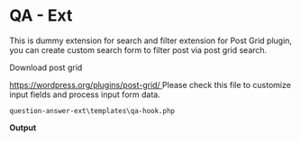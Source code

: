 # QA - Ext

This is dummy extension for search and filter extension for Post Grid plugin, you can create custom search form to filter post via post grid search. 

Download post grid

[https://wordpress.org/plugins/post-grid/
](https://wordpress.org/plugins/question-answer/)
Please check this file to customize input fields and process input form data.

```question-answer-ext\templates\qa-hook.php```

**Output**


